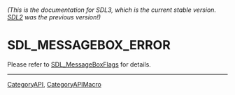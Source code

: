 ###### (This is the documentation for SDL3, which is the current stable version. [SDL2](https://wiki.libsdl.org/SDL2/) was the previous version!)
# SDL_MESSAGEBOX_ERROR

Please refer to [SDL_MessageBoxFlags](SDL_MessageBoxFlags) for details.

----
[CategoryAPI](CategoryAPI), [CategoryAPIMacro](CategoryAPIMacro)

